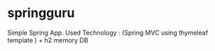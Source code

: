 # springguru
Simple Spring App. 
Used Technology : (Spring MVC using thymeleaf template ) + h2 memory DB

